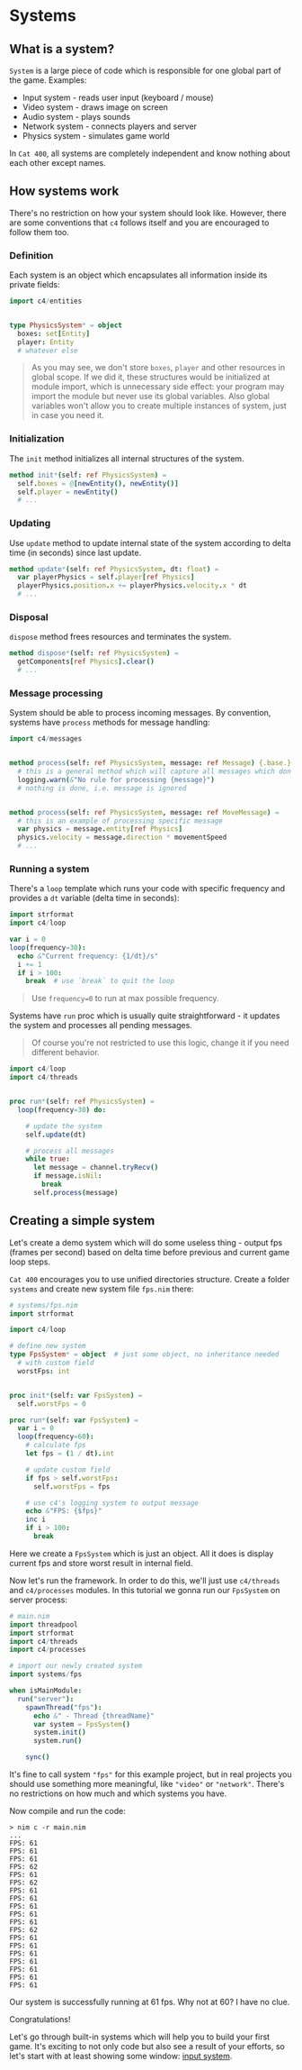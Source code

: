 
# Systems

## What is a system?

`System` is a large piece of code which is responsible for one global part of the game. Examples:

* Input system - reads user input (keyboard / mouse)
* Video system - draws image on screen
* Audio system - plays sounds
* Network system - connects players and server
* Physics system - simulates game world

In `Cat 400`, all systems are completely independent and know nothing about each other except names.

## How systems work

There's no restriction on how your system should look like. However, there are some conventions that `c4` follows itself and you are encouraged to follow them too.

### Definition

Each system is an object which encapsulates all information inside its private fields:

```nim
import c4/entities


type PhysicsSystem* = object
  boxes: set[Entity]
  player: Entity
  # whatever else
```

> As you may see, we don't store `boxes`, `player` and other resources in global scope. If we did it, these structures would be initialized at module import, which is unnecessary side effect: your program may import the module but never use its global variables. Also global variables won't allow you to create multiple instances of system, just in case you need it.

### Initialization

The `init` method initializes all internal structures of the system.

```nim
method init*(self: ref PhysicsSystem) =
  self.boxes = @[newEntity(), newEntity()]
  self.player = newEntity()
  # ...
```

### Updating

Use `update` method to update internal state of the system according to delta time (in seconds) since last update.

```nim
method update*(self: ref PhysicsSystem, dt: float) =
  var playerPhysics = self.player[ref Physics]
  playerPhysics.position.x += playerPhysics.velocity.x * dt
  # ...
```

### Disposal

`dispose` method frees resources and terminates the system.

```nim
method dispose*(self: ref PhysicsSystem) =
  getComponents[ref Physics].clear()
  # ...
```

### Message processing

System should be able to process incoming messages. By convention, systems have `process` methods for message handling:

```nim
import c4/messages


method process(self: ref PhysicsSystem, message: ref Message) {.base.}:
  # this is a general method which will capture all messages which don't have specific `process` method; it's a good practice to emit a warning here
  logging.warn(&"No rule for processing {message}")
  # nothing is done, i.e. message is ignored


method process(self: ref PhysicsSystem, message: ref MoveMessage) =
  # this is an example of processing specific message
  var physics = message.entity[ref Physics]
  physics.velocity = message.direction * movementSpeed
  # ...
```

### Running a system

There's a `loop` template which runs your code with specific frequency and provides a `dt` variable (delta time in seconds):

```nim
import strformat
import c4/loop

var i = 0
loop(frequency=30):
  echo &"Current frequency: {1/dt}/s"
  i += 1
  if i > 100:
    break  # use `break` to quit the loop
```

> Use `frequency=0` to run at max possible frequency.

Systems have `run` proc which is usually quite straightforward - it updates the system and processes all pending messages.

> Of course you're not restricted to use this logic, change it if you need different behavior.

```nim
import c4/loop
import c4/threads


proc run*(self: ref PhysicsSystem) =
  loop(frequency=30) do:

    # update the system
    self.update(dt)

    # process all messages
    while true:
      let message = channel.tryRecv()
      if message.isNil:
        break
      self.process(message)
```

Creating a simple system
------------------------

Let's create a demo system which will do some useless thing - output fps (frames per second) based on delta time before previous and current game loop steps.

`Cat 400` encourages you to use unified directories structure. Create a folder `systems` and create new system file `fps.nim` there:

```nim
# systems/fps.nim
import strformat

import c4/loop

# define new system
type FpsSystem* = object  # just some object, no inheritance needed
  # with custom field
  worstFps: int


proc init*(self: var FpsSystem) =
  self.worstFps = 0

proc run*(self: var FpsSystem) =
  var i = 0
  loop(frequency=60):
    # calculate fps
    let fps = (1 / dt).int

    # update custom field
    if fps > self.worstFps:
      self.worstFps = fps

    # use c4's logging system to output message
    echo &"FPS: {$fps}"
    inc i
    if i > 100:
      break
```

Here we create a `FpsSystem` which is just an object. All it does is display current fps and store worst result in internal field.

Now let's run the framework. In order to do this, we'll just use `c4/threads` and `c4/processes` modules. In this tutorial we gonna run our `FpsSystem` on server process:

```nim
# main.nim
import threadpool
import strformat
import c4/threads
import c4/processes

# import our newly created system
import systems/fps

when isMainModule:
  run("server"):
    spawnThread("fps"):
      echo &" - Thread {threadName}"
      var system = FpsSystem()
      system.init()
      system.run()

    sync()
```

It's fine to call system `"fps"` for this example project, but in real projects you should use something more meaningful, like `"video"` or `"network"`. There's no restrictions on how much and which systems you have.

Now compile and run the code:

```
> nim c -r main.nim
...
FPS: 61
FPS: 61
FPS: 61
FPS: 62
FPS: 61
FPS: 62
FPS: 61
FPS: 61
FPS: 61
FPS: 61
FPS: 61
FPS: 62
FPS: 61
FPS: 61
FPS: 61
FPS: 61
FPS: 61
FPS: 61
FPS: 61
```

Our system is successfully running at 61 fps. Why not at 60? I have no clue.

Congratulations!

Let's go through built-in systems which will help you to build your first game. It's exciting to not only code but also see a result of your efforts, so let's start with at least showing some window: [input system](../06%20-%20video%20system/readme.md).